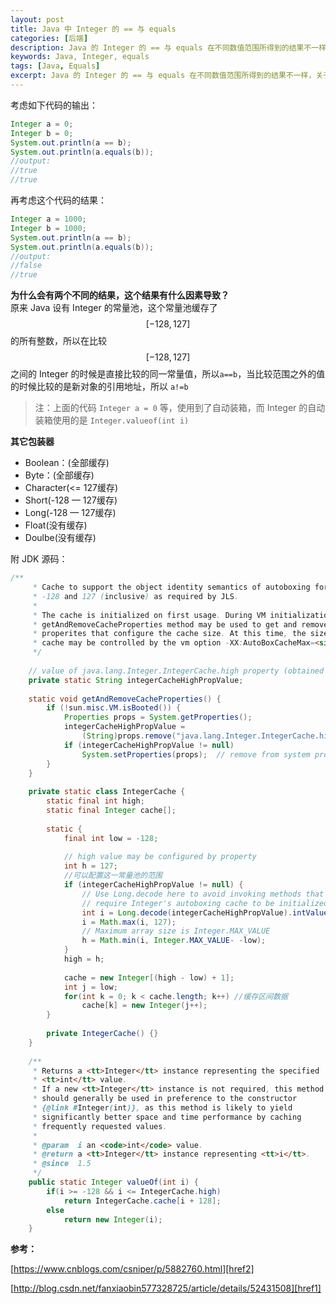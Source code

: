 ```yaml
---
layout: post
title: Java 中 Integer 的 == 与 equals
categories: [后端]
description: Java 的 Integer 的 == 与 equals 在不同数值范围所得到的结果不一样，关于这一点虽然实际项目中遇到的比较少，但是对于面试来说是一个重要点
keywords: Java, Integer, equals
tags: [Java, Equals]
excerpt: Java 的 Integer 的 == 与 equals 在不同数值范围所得到的结果不一样，关于这一点虽然实际项目中遇到的比较少，但是对于面试来说是一个重要点
---
```

考虑如下代码的输出：  
```java
Integer a = 0;
Integer b = 0;
System.out.println(a == b);
System.out.println(a.equals(b));
//output:
//true
//true
```

再考虑这个代码的结果：  
```java
Integer a = 1000;
Integer b = 1000;
System.out.println(a == b);
System.out.println(a.equals(b));
//output:
//false
//true
```

__为什么会有两个不同的结果，这个结果有什么因素导致？__  
原来 Java 设有 Integer 的常量池，这个常量池缓存了 $$[-128,127]$$ 的所有整数，所以在比较 $$[-128,127]$$ 之间的 Integer 的时候是直接比较的同一常量值，所以```a==b```，当比较范围之外的值的时候比较的是新对象的引用地址，所以 ```a!=b```     
> 注：上面的代码 ```Integer a = 0``` 等，使用到了自动装箱，而 Integer 的自动装箱使用的是 ```Integer.valueof(int i)```

__其它包装器__  
* Boolean：(全部缓存)
* Byte：(全部缓存)
* Character(<= 127缓存)
* Short(-128 — 127缓存)
* Long(-128 — 127缓存)
* Float(没有缓存)
* Doulbe(没有缓存)

附 JDK 源码：

```java
/** 
     * Cache to support the object identity semantics of autoboxing for values between  
     * -128 and 127 (inclusive) as required by JLS. 
     * 
     * The cache is initialized on first usage. During VM initialization the 
     * getAndRemoveCacheProperties method may be used to get and remove any system 
     * properites that configure the cache size. At this time, the size of the 
     * cache may be controlled by the vm option -XX:AutoBoxCacheMax=<size>. 
     */  
  
    // value of java.lang.Integer.IntegerCache.high property (obtained during VM init)  
    private static String integerCacheHighPropValue;  
  
    static void getAndRemoveCacheProperties() {  
        if (!sun.misc.VM.isBooted()) {  
            Properties props = System.getProperties();  
            integerCacheHighPropValue =  
                (String)props.remove("java.lang.Integer.IntegerCache.high");  
            if (integerCacheHighPropValue != null)  
                System.setProperties(props);  // remove from system props  
        }  
    }  
  
    private static class IntegerCache {  
        static final int high;  
        static final Integer cache[];  
  
        static {  
            final int low = -128;  
  
            // high value may be configured by property  
            int h = 127;  
            //可以配置这一常量池的范围
            if (integerCacheHighPropValue != null) {  
                // Use Long.decode here to avoid invoking methods that  
                // require Integer's autoboxing cache to be initialized  
                int i = Long.decode(integerCacheHighPropValue).intValue();  
                i = Math.max(i, 127);  
                // Maximum array size is Integer.MAX_VALUE  
                h = Math.min(i, Integer.MAX_VALUE- -low);  
            }  
            high = h;  
  
            cache = new Integer[(high - low) + 1];  
            int j = low;  
            for(int k = 0; k < cache.length; k++) //缓存区间数据  
                cache[k] = new Integer(j++);  
        }  
  
        private IntegerCache() {}  
    }  
  
    /** 
     * Returns a <tt>Integer</tt> instance representing the specified 
     * <tt>int</tt> value. 
     * If a new <tt>Integer</tt> instance is not required, this method 
     * should generally be used in preference to the constructor 
     * {@link #Integer(int)}, as this method is likely to yield 
     * significantly better space and time performance by caching 
     * frequently requested values. 
     * 
     * @param  i an <code>int</code> value. 
     * @return a <tt>Integer</tt> instance representing <tt>i</tt>. 
     * @since  1.5 
     */  
    public static Integer valueOf(int i) {  
        if(i >= -128 && i <= IntegerCache.high)  
            return IntegerCache.cache[i + 128];  
        else  
            return new Integer(i);  
    }  
```
__参考：__  

[https://www.cnblogs.com/csniper/p/5882760.html][href2]

[http://blog.csdn.net/fanxiaobin577328725/article/details/52431508][href1]

[href1]: http://blog.csdn.net/fanxiaobin577328725/article/details/52431508
[href2]: https://www.cnblogs.com/csniper/p/5882760.html